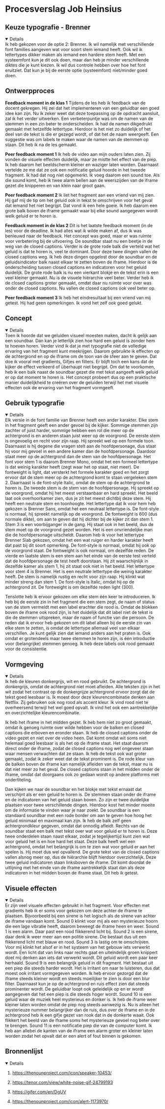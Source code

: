 # Procesverslag Job Heinsius

## Keuze typografie - Brenner
<details open>Ik heb gekozen voor de optie 2: Brenner. Ik wil namelijk met verschillende font families aangeven wat voor soort stem iemand heeft. Ook wil ik lettertypes dikker maken als iemand een hardere stem heeft. Met een systeemfont kun je dit ook doen, maar dan heb je minder verschillende diktes die je kunt kiezen. Ik wil dus controle hebben over hoe het font eruitziet. Dat kun je bij de eerste optie (systeemfont) niet/minder goed doen.</details>


## Ontwerpproces

<strong>Feedback moment in de klas 1</strong>
Tijdens de les heb ik feedback van de docent gekregen. Hij zei dat het implementeren van een geluidbar een goed idee kan zijn. Nu ik zeker weet dat deze toepassing op de opdracht aansluit, zal ik het verder uitwerken. Een verbeterpuntje was om de namen van de stemmen in een zin beter te onderscheiden. Ik had de namen dikgedrukt gemaakt met hetzelfde lettertype. Hierdoor is het niet zo duidelijk of het deel van de tekst is die er gezegd wordt, of dat het de naam weergeeft. Een suggestie was om labels te maken waar de namen van de stemmen op staan. Dit heb ik na de les gemaakt.

<strong>Peer feedback moment 1</strong>
Ik heb de video aan mijn ouders laten zien. Zij vonden de visuele effecten duidelijk, maar ze mistte het effect van de piep. Ik heb daarom het beeldscherm kleiner en waziger laten worden. Daarnaast vertelde ze me dat ze ook een notificatie geluid hoorde in het tweede fragment. Ik had dat nog niet opgemerkt. Ik voeg daarom een sound toe. Als die sound komt, heb ik twee alarm bellen aan de weerszijden van de iframe gezet die knipperen en van klein naar groot gaan. 

<strong>Peer feedback moment 2</strong>
Ik liet het fragment aan een vriend van mij zien. Hij gaf mij de tip om het geluid ook in tekst te omschrijven voor het geval dat iemand het niet begrijpt. Dat vond ik een hele goeie. Ik heb daarom een grote balk boven de iframe gemaakt waar bij elke sound aangegeven wordt welk geluid er te horen is. 

<strong>Feedback moment in de klas 2</strong>
Dit is het laatste feedback moment (in de les) voor de deadline. Ik had alles wat ik wilde maken af, dus ik was benieuwd naar de feedback. Het concept was goed, maar er was ruimte voor verbetering bij de uitvoering. De soundbar staat nu een beetje in de weg van de closed captions. Verder is de grote rode balk die verteld wat het geluid is dat te horen is, veel te dominant. Door deze twee dingen vallen de closed captions weg. Ik heb deze dingen opgelost door de soundbar en de geluidsindicator balk naast elkaar te zetten boven de iframe. Hierdoor is de onderscheiding tussen closed captions en indicatoren voor het geluid duidelijk. De grote rode balk is nu een vierkant blokje en de tekst erin is een veel kleiner gemaakt. Nu is de visuele hiërarchie veel beter. Verder heb ik de closed captions groter gemaakt, omdat daar nu ruimte voor over was onder de closed captions. Nu vallen de closed captions ook veel beter op. 

<strong>Peer feedback moment 3</strong>
Ik heb het eindresultaat bij een vriend van mij getest. Hij had geen opmerkingen. Ik vond het zelf ook goed gelukt.

## Concept
<details open>Toen ik hoorde dat we geluiden visueel moesten maken, dacht ik gelijk aan een soundbar. Dan kan je letterlijk zien hoe hard een geluid is zonder hem te hoeven horen. Verder vind ik dat je met typografie niet de volledige ervaring van het fragment kunt meekrijgen. Daarom gebruikte ik effecten op de achtergrond en op de iframe om de toon van de sfeer aan te geven. Dat doe ik vooral met gradients, Gifjes en filters. Er blijft toch een kans dat de kijker de effect verkeerd of überhaupt niet begrijpt. Om dat te voorkomen, heb ik een balk naast de soundbar gezet die met tekst aangeeft welk geluid er op dat moment te horen is. Het concept probeert dus op een praktische manier duidelijkheid te creëren over de geluiden terwijl het met visuele effecten ook de ervaring van het fragment vormgeeft.</details>

## Gebruik typografie
<details open>Elk versie in de font familie van Brenner heeft een ander karakter. Elke stem in het fragment geeft een ander gevoel bij de kijker. Sommige stemmen zijn zachter of juist harder, sommige hebben een rol die meer op de achtergrond is en anderen staan juist weer op de voorgrond. De eerste stem is ongevoelig en recht voor zijn raap. Hij spreekt wel op een formele toon. Daarnaast is hij degene die vragen stelt aan de hoofdpersonage, dus staat hij voor mij gevoel in een andere kamer dan de hoofdpersonage. Daardoor staat meer op de achtergrond dan de stem van de hoofdpersonage. Het font voor stem 1 is daarom Brenner Mono, omdat het een formeel lettertype is dat weinig karakter heeft (zegt waar het op staat, niet meer). De fontweight is light, dat versterkt het formele karakter goed en het zorgt ervoor dat de stem meer op de achtergrond komt te staan vergeleken stem 2.  Daarnaast is de font-style Italic, omdat de stem op de achtergrond te horen is. De tweede stem is de stem van de hoofdpersonage. Hij spreekt op de voorgrond, omdat hij het meest verstaanbaar en hard spreekt. Het beeld laat ook overhoorkamer zien, dus je zit het meest dichtbij deze stem. Hij heeft een neutrale stem en toonhoogte. Het lettertype dat ik voor hem heb gekozen is Brenner Sans, omdat het een neutraal lettertype is. De font-style is normaal, hij spreekt namelijk op de voorgrond. De fontweight is 600 (dus normale dikte), om aan te geven dat hij dichter bij de kijker zit dan stem 1. Stem 3 is een voorbijganger in de gang. Hij staat ook in het beeld, dus de stem moet op de voorgrond gezet worden.  Het is een onvriendelijke man die de hoofdpersonage uitscheldt. Daarom heb ik voor het lettertype Brenner Slab gekozen, omdat het een wat ruiger en harder karakter heeft dat past bij dit soort opmerking. De font-style is normaal, omdat hij ook op de voorgrond staat. De fontweight is ook normaal, om dezelfde reden. De vierde en laatste stem is een stem aan het einde van de eerste test verteld dat de hoofdpersonage de test heeft doorstaan. Hij zit waarschijnlijk in dezelfde kamer als stem 1, hij zit staat ook niet in het beeld. Het lettertype voor stem 4 is Brenner. Het is een neutrale lettertype die weinig karakter heeft. De stem is namelijk rustig en recht voor zijn raap. Hij klinkt wat minder streng dan stem 1. De font-style is Italic, omdat hij op de achtergrond zit. De fontweight is om dezelfde reden light (300). 

Tenslotte heb ik ervoor gekozen om elke stem één keer te introduceren. Ik heb bij de eerste zin in het fragment die een stem zegt, de naam of status van de stem vermeldt met een label erachter die rood is. Omdat de blokken boven de iframe ook rood zijn, is het duidelijk dat dit label niet de tekst is die de stemmen uitspreken, maar de naam of functie van die persoon. De reden dat ik ervoor heb gekozen om dit label alleen bij de eerste zin van elke stem te zetten, is omdat de lettertype allemaal veel van elkaar verschillen. Je kunt gelijk zien dat iemand anders aan het praten is. Ook omdat er grotendeels maar twee stemmen te horen zijn, is één introductie voor (belangrijke) stemmen genoeg. Ik heb deze labels ook rood gemaakt voor de consistentie.</details>

## Vormgeving
<details open>Ik heb de kleuren donkergrijs, wit en rood gebruikt. De achtergrond is donkergrijs, omdat de achtergrond niet moet afleiden. Alle teksten zijn in het wit zodat het contrast op de donkergrijze achtergrond ervoor zorgt dat de tekst goed leesbaar is. Ik moest door deze kleurencombinatie denken aan Netflix. Zij gebruiken ook nog rood als accent kleur. Ik vind rood niet te overheersend terwijl het wel goed opvalt. Ik vind het ook een aantrekkelijke en overzichtelijke kleurencombinatie. 

Ik heb het iframe in het midden gezet. Ik heb hem niet zo groot gemaakt, omdat ik genoeg ruimte over wilde hebben voor de balken en closed captions die erboven en eronder staan. Ik heb de closed captions onder de video gezet en niet over de video heen. Dat komt omdat wit soms niet helemaal goed leesbaar is als het op de iframe staat. Het staat daarom direct onder de iframe, zodat de closed captions nog wel ongeveer staan waar mensen verwachten dat ze staan. Ik heb de tekst ook wat groter gemaakt, zodat ik zeker weet dat de tekst prominent is. De rode kleur van de balken boven de iframe kan namelijk afleiden van de tekst, maar nu is dat niet meer zo het geval. De closed captions staan in het midden onder de iframe, omdat dat doorgaans ook zo gedaan wordt op andere platforms met ondertiteling. 

Dan kijken we naar de soundbar en het blokje met tekst ernaast dat verschijnt als er een geluid te horen is. De stemmen staan onder de iframe en de indicatoren van het geluid staan boven. Zo zijn er twee duidelijke plaatsen voor twee verschillende dingen. Hierdoor kost het minder moeite om de informatie te vinden waar je naar zoekt. De soundbar is een standaard soundbar met een rode border om aan te geven hoe hoog het geluid minimaal en  maximaal kan zijn. Ik heb de balk zelf geen achtergrondkleur gegeven, omdat dat onnodig afleidt. Rechts van de soundbar staat een balk met tekst over wat voor geluid er te horen is. Deze twee onderdelen staan naast elkaar, zodat je tegelijkertijd kunt zien wat voor geluid het is en hoe hard het staat. Deze balk heeft wel een achtergrond, omdat het belangrijk is om te zien wat voor geluid er aan het spelen is. Hij moet dus wel opvallend. De grote tekst van de closed captions vallen alsnog meer op, dus de hiërarchie blijft hierdoor overzichtelijk. Deze twee geluid indicatoren staan linksboven de iframe. Dit komt doordat de uitlijning met het einde van de iframe aantrekkelijk staat dan als deze indicatoren in het midden boven de iframe staat. Dit heb ik getest.</details>

## Visuele effecten
<details open>Er zijn veel visuele effecten gebruikt in het fragment. Voor effecten met gradients heb ik er soms voor gekozen om deze achter de iframe te plaatsen. Bijvoorbeeld bij een sirene is het logisch als de sirene van achter de iframe vandaan komt. Sound 0 klinkt voor mij als een mysterieuze hoorn die een lage vibratie heeft, daarom beweegt de iframe heen en weer. Sound 1 is een alarm. Daar past een rood flikkerend licht bij. Sound 2 is een sirene, daar denk ik weer meer aan een politie sirene. Die bestaat dus uit een flikkerend licht met blauw en rood. Sound 3 is lastig om te omschrijven. Voor mij klinkt het alsof er in het systeem van het gebouw iets verwerkt wordt. Een licht dat van links naar rechts gaat en uiteindelijk groen knippert doet mij denken aan iets dat verwerkt wordt. Dit geluid wordt een paar keer herhaald. Sound 9 is een belangrijk geluid in dit fragment. Het bestaat uit een piep die steeds harder wordt. Het is irritant om naar te luisteren, dus dat moest ook irritant vormgegeven worden. Ik heb ervoor gezorgd dat de iframe steeds kleiner wordt en steeds moeilijker te zien is door een blur filter. Daarnaast kun je op de achtergrond en ruis effect zien dat steeds prominenter wordt. De geluidbar loopt ook geleidelijk op en er wordt aangegeven dat het een piep is die steeds hoger wordt. Sound 10 is een geluid waar de muziek heel mysterieus en donker is. Ik heb de iframe weer kleiner laten worden omdat de piep nog steeds aanwezig is. Nu is alleen het mysterieuze nummer belangrijker dan de ruis, dus over de iframe en in de achtergrond heb ik een gifje gezet van rook dat in de donkerte waait. Ook flikkert het beeld van de iframe soms het mysterieuze gevoel nog beter over te brengen. Sound 11 is een notificatie piep die van de computer komt. Ik heb aan allebei de kanten van de iframe een alarm groter en kleiner laten worden zodat het opvalt dat er een alert of fout binnen is gekomen.</details>







## Bronnenlijst

<details open>

1. https://thenounproject.com/icon/speaker-10453/

2. https://tenor.com/view/white-noise-gif-24799193

3. https://gifer.com/en/DgUV

4. https://thenounproject.com/icon/alert-1173970/

</details>
